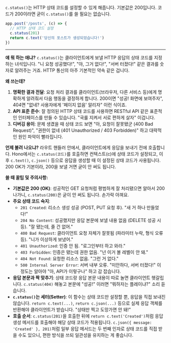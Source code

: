 `c.status()`는 HTTP 상태 코드를 설정할 수 있게 해줍니다. 기본값은 200입니다. 코드가 200이라면 굳이 `c.status()`를 쓸 필요는 없습니다.

```javascript
app.post('/posts', (c) => {
  // HTTP 상태 코드 설정
  c.status(201)
  return c.text('당신의 포스트가 생성되었습니다!')
})
```

---

**얘 뭐 하는 애냐?**
`c.status()`는 클라이언트에게 보낼 HTTP 응답의 상태 코드를 지정하는 녀석입니다. "니 요청 성공했다!", "야, 그거 없다!", "서버 터졌다!" 같은 결과를 숫자로 알려주는 거죠. HTTP 통신의 아주 기본적인 약속 같은 겁니다.

**왜 쓰는데?**
1.  **명확한 결과 전달**: 요청 처리 결과를 클라이언트(브라우저, 다른 서비스 등)에게 명확하게 알려줘서 다음 행동을 결정하게 합니다. 200이면 "성공! 화면에 보여주자", 404면 "없네? 사용자에게 '페이지 없음' 알리자" 이런 식이죠.
2.  **API 표준 준수**: 잘 정의된 HTTP 상태 코드를 사용하면 RESTful API 같은 표준적인 인터페이스를 만들 수 있습니다. "국룰 지켜서 서로 편하게 살자" 이겁니다.
3.  **디버깅 용이**: 문제 생겼을 때 상태 코드 보면 "아, 요청이 잘못됐군 (400 Bad Request)", "권한이 없네 (401 Unauthorized / 403 Forbidden)" 하고 대략적인 원인 파악이 빨라집니다.

**언제 불려 나오냐?**
라우트 핸들러 안에서, 클라이언트에게 응답을 보내기 전에 호출합니다. Hono에서는 `c.status(코드)`를 호출하면 컨텍스트(c)에 상태 코드가 설정되고, 이후 `c.text()`, `c.json()` 등으로 응답을 생성할 때 이 설정된 상태 코드가 사용됩니다. 200 OK가 기본이라, 200을 보낼 거면 굳이 안 써도 됩니다.

**쓸 때 꿀팁 및 주의사항:**
*   **기본값은 200 (OK)**: 성공적인 GET 요청처럼 평범하게 잘 처리됐으면 알아서 200 나가니, `c.status(200)`은 굳이 안 써도 됩니다. 손가락 아껴요.
*   **주요 상태 코드 숙지**:
    *   `201 Created`: 리소스 생성 성공 (POST, PUT 요청 후). "새 거 하나 만들었다!"
    *   `204 No Content`: 성공했지만 응답 본문에 보낼 내용 없음 (DELETE 성공 시 등). "잘 됐는데, 줄 건 없어."
    *   `400 Bad Request`: 클라이언트 요청 자체가 잘못됨 (파라미터 누락, 형식 오류 등). "니가 이상하게 보냈어."
    *   `401 Unauthorized`: 인증 안 됨. "로그인부터 하고 와라."
    *   `403 Forbidden`: 인증은 됐는데 권한 없음. "넌 이거 볼 레벨이 안 돼."
    *   `404 Not Found`: 요청한 리소스 없음. "그런 거 없다."
    *   `500 Internal Server Error`: 서버 내부 오류. "미안하다, 서버 터졌다!"
    이 정도는 알아야 "아, API가 이렇구나" 하고 감 잡습니다.
*   **응답 본문과 짝 맞추기**: 상태 코드랑 응답 본문 내용이 따로 놀면 클라이언트 헷갈립니다. `c.status(404)` 해놓고 본문에 "성공!" 이러면 "뭐하자는 플레이냐?" 소리 듣습니다.
*   **`c.status()`는 세터(Setter)**: 이 함수는 상태 코드만 설정할 뿐, 응답을 직접 보내진 않습니다. `return c.text(...)`, `return c.json(...)` 등으로 실제 응답 객체를 반환해야 클라이언트가 받습니다. "상태만 찍고 도망가면 안 돼!"
*   **호출 순서**: `c.status(201)`을 호출한 뒤에 `return c.text('Created')`처럼 응답 생성 메서드를 호출해야 해당 상태 코드가 적용됩니다. `c.json({ message: 'Created' }, 201)`처럼 일부 응답 메서드는 두 번째 인자로 상태 코드를 직접 받을 수도 있으니, 편한 방식을 쓰되 일관성을 유지하는 게 좋습니다.
